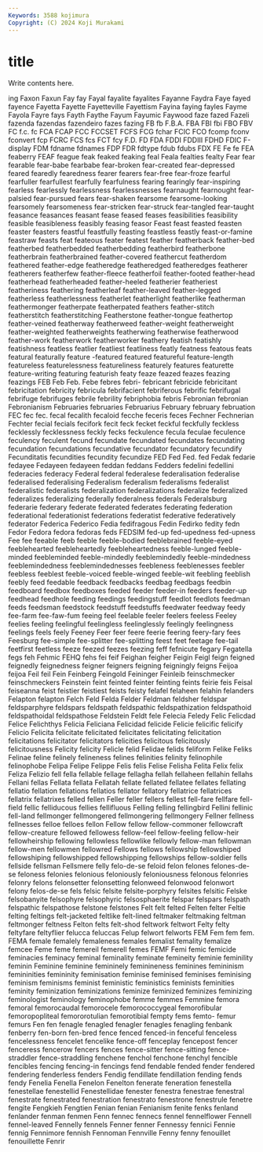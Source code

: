 ```yaml
---
Keywords: 3588 kojimura
Copyright: (C) 2024 Koji Murakami
---
```


# title

Write contents here.



ing Faxon Faxun Fay fay Fayal fayalite
fayalites Fayanne Faydra Faye fayed fayence Fayetta Fayette Fayetteville Fayettism
Fayina faying fayles Fayme Fayola Fayre fays Fayth Faythe Fayum
Fayumic Faywood faze fazed Fazeli fazenda fazendas fazendeiro fazes fazing
FB fb F.B.A. FBA FBI fbi FBO FBV FC f.c.
fc FCA FCAP FCC FCCSET FCFS FCG fchar FCIC FCO
fcomp fconv fconvert fcp FCRC FCS fcs FCT fcy F.D.
FD FDA FDDI FDDIII FDHD FDIC F-display FDM fdname fdnames
FDP FDR fdtype fdub fdubs FDX FE Fe fe FEA
feaberry FEAF feague feak feaked feaking feal Feala fealties fealty
Fear fear fearable fear-babe fearbabe fear-broken fear-created fear-depressed feared fearedly
fearedness fearer fearers fear-free fear-froze fearful fearfuller fearfullest fearfully fearfulness
fearing fearingly fear-inspiring fearless fearlessly fearlessness fearlessnesses fearnaught fearnought fear-palsied
fear-pursued fears fear-shaken fearsome fearsome-looking fearsomely fearsomeness fear-stricken fear-struck fear-tangled
fear-taught feasance feasances feasant fease feased feases feasibilities feasibility feasible
feasibleness feasibly feasing feasor Feast feast feasted feasten feaster feasters
feastful feastfully feasting feastless feastly feast-or-famine feastraw feasts feat feateous
feater featest feather featherback feather-bed featherbed featherbedded featherbedding featherbird featherbone
featherbrain featherbrained feather-covered feathercut featherdom feathered feather-edge featheredge featheredged featheredges
featherer featherers featherfew feather-fleece featherfoil feather-footed feather-head featherhead featherheaded feather-heeled
featherier featheriest featheriness feathering featherleaf feather-leaved feather-legged featherless featherlessness featherlet
featherlight featherlike featherman feathermonger featherpate featherpated feathers feather-stitch featherstitch featherstitching
Featherstone feather-tongue feathertop feather-veined featherway featherweed feather-weight featherweight feather-weighted featherweights
featherwing featherwise featherwood feather-work featherwork featherworker feathery featish featishly featishness
featless featlier featliest featliness featly featness featous feats featural featurally
feature -featured featured featureful feature-length featureless featurelessness featureliness featurely features
featurette feature-writing featuring featurish featy feaze feazed feazes feazing feazings
FEB Feb Feb. Febe febres febri- febricant febricide febricitant febricitation
febricity febricula febrifacient febriferous febrific febrifugal febrifuge febrifuges febrile febrility
febriphobia febris Febronian febronian Febronianism Februaries februaries Februarius February february
februation FEC fec fec. fecal fecalith fecaloid fecche feceris feces
Fechner Fechnerian Fechter fecial fecials fecifork fecit feck fecket feckful
feckfully feckless fecklessly fecklessness feckly fecks feckulence fecula feculae feculence
feculency feculent fecund fecundate fecundated fecundates fecundating fecundation fecundations fecundative
fecundator fecundatory fecundify Fecunditatis fecundities fecundity fecundize FED Fed Fed.
fed Fedak fedarie fedayee Fedayeen fedayeen feddan feddans Fedders fedelini
fedellini federacies federacy Federal federal federalese federalisation federalise federalised federalising
Federalism federalism federalisms federalist federalistic federalists federalization federalizations federalize federalized
federalizes federalizing federally federalness federals Federalsburg federarie federary federate federated
federates federating federation federational federationist federations federatist federative federatively federator
Federica Federico Fedia fedifragous Fedin Fedirko fedity fedn Fedor Fedora
fedora fedoras feds FEDSIM fed-up fed-upedness fed-upness Fee fee feeable
feeb feeble feeble-bodied feeblebrained feeble-eyed feeblehearted feebleheartedly feebleheartedness feeble-lunged feeble-minded
feebleminded feeble-mindedly feeblemindedly feeble-mindedness feeblemindedness feeblemindednesses feebleness feeblenesses feebler feebless
feeblest feeble-voiced feeble-winged feeble-wit feebling feeblish feebly feed feedable feedback
feedbacks feedbag feedbags feedbin feedboard feedbox feedboxes feeded feeder feeder-in
feeders feeder-up feedhead feedhole feeding feedings feedingstuff feedlot feedlots feedman
feeds feedsman feedstock feedstuff feedstuffs feedwater feedway feedy fee-farm fee-faw-fum
feeing feel feelable feeler feelers feeless Feeley feelies feeling feelingful
feelingless feelinglessly feelingly feelingness feelings feels feely Feeney Feer feer
feere feerie feering feery-fary fees Feesburg fee-simple fee-splitter fee-splitting feest
feet feetage fee-tail feetfirst feetless feeze feezed feezes feezing feff
fefnicute fegary Fegatella fegs feh Fehmic FEHQ fehs fei feif
Feighan feigher Feigin Feigl feign feigned feignedly feignedness feigner feigners
feigning feigningly feigns Feijoa feijoa Feil feil Fein Feinberg Feingold
Feininger Feinleib feinschmecker feinschmeckers Feinstein feint feinted feinter feinting feints
feirie feis Feisal feiseanna feist feistier feistiest feists feisty felafel
felaheen felahin felanders Felapton felapton Felch Feld Felda Felder Feldman
feldsher feldspar feldsparphyre feldspars feldspath feldspathic feldspathization feldspathoid feldspathoidal feldspathose
Feldstein Feldt fele Felecia Feledy Felic Felicdad Felice Felichthys Felicia
Feliciana Felicidad felicide Felicie felicific felicify Felicio Felicita felicitate felicitated
felicitates felicitating felicitation felicitations felicitator felicitators felicities felicitous felicitously felicitousness
Felicity felicity Felicle felid Felidae felids feliform Felike Feliks Felinae
feline felinely felineness felines felinities felinity felinophile felinophobe Felipa Felipe
Felippe Felis felis Felise Felisha Felita Felix felix Feliza Felizio
fell fella fellable fellage fellagha fellah fellaheen fellahin fellahs Fellani
fellas Fellata fellata Fellatah fellate fellated fellatee fellates fellating fellatio
fellation fellations fellatios fellator fellatory fellatrice fellatrices fellatrix fellatrixes felled
fellen Feller feller fellers fellest fell-fare fellfare fell-field fellic felliducous
fellies fellifluous Felling felling fellingbird Fellini fellinic fell-land fellmonger fellmongered
fellmongering fellmongery Fellner fellness fellnesses felloe felloes fellon Fellow fellow
fellow-commoner fellowcraft fellow-creature fellowed fellowess fellow-feel fellow-feeling fellow-heir fellowheirship fellowing
fellowless fellowlike fellowly fellow-man fellowman fellow-men fellowmen fellowred Fellows fellows
fellowship fellowshiped fellowshiping fellowshipped fellowshipping fellowships fellow-soldier fells fellside fellsman
Fellsmere felly felo-de-se feloid felon felones felones-de-se feloness felonies felonious
feloniously feloniousness felonous felonries felonry felons felonsetter felonsetting felonweed felonwood
felonwort felony felos-de-se fels felsic felsite felsite-porphyry felsites felsitic Felske
felsobanyite felsophyre felsophyric felsosphaerite felspar felspars felspath felspathic felspathose felstone
felstones Felt felt felted Felten felter Feltie felting feltings felt-jacketed
feltlike felt-lined feltmaker feltmaking feltman feltmonger feltness Felton felts felt-shod
feltwork feltwort Felty felty feltyfare feltyflier felucca feluccas Felup felwort
felworts FEM Fem fem fem. FEMA female femalely femaleness females
femalist femality femalize femcee Feme feme femereil femerell femes FEMF
Femi femic femicide feminacies feminacy feminal feminality feminate femineity feminie
feminility feminin Feminine feminine femininely feminineness feminines femininism femininities femininity
feminisation feminise feminised feminises feminising feminism feminisms feminist feministic feministics
feminists feminities feminity feminization feminizations feminize feminized feminizes feminizing feminologist
feminology feminophobe femme femmes Femmine femora femoral femorocaudal femorocele femorococcygeal
femorofibular femoropopliteal femororotulian femorotibial fempty fems femto- femur femurs Fen
fen fenagle fenagled fenagler fenagles fenagling fenbank fenberry fen-born fen-bred
fence fenced fenced-in fenceful fenceless fencelessness fencelet fencelike fence-off fenceplay
fencepost fencer fenceress fencerow fencers fences fence-sitter fence-sitting fence-straddler fence-straddling
fenchene fenchol fenchone fenchyl fencible fencibles fencing fencing-in fencings fend
fendable fended fender fendered fendering fenderless fenders Fendig fendillate fendillation
fending fends fendy Fenelia Fenella Fenelon Fenelton fenerate feneration fenestella
fenestellae fenestellid Fenestellidae fenester fenestra fenestrae fenestral fenestrate fenestrated fenestration
fenestrato fenestrone fenestrule fenetre fengite Fengkieh Fengtien Fenian fenian Fenianism
fenite fenks fenland fenlander fenman fenmen Fenn fennec fennecs fennel
fennelflower Fennell fennel-leaved Fennelly fennels Fenner fenner Fennessy fennici Fennie
fennig Fennimore fennish Fennoman Fennville Fenny fenny fenouillet fenouillette Fenrir
